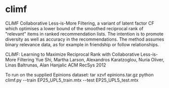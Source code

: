 climf
=====

CLiMF Collaborative Less-is-More Filtering, a variant of latent factor CF
which optimises a lower bound of the smoothed reciprocal rank of "relevant"
items in ranked recommendation lists.  The intention is to promote diversity
as well as accuracy in the recommendations.  The method assumes binary
relevance data, as for example in friendship or follow relationships.

CLiMF: Learning to Maximize Reciprocal Rank with Collaborative Less-is-More Filtering
Yue Shi, Martha Larson, Alexandros Karatzoglou, Nuria Oliver, Linas Baltrunas, Alan Hanjalic
ACM RecSys 2012

To run on the supplied Epinions dataset:
    tar xzvf epinions.tar.gz
    python climf.py --train EP25_UPL5_train.mtx --test EP25_UPL5_test.mtx 

